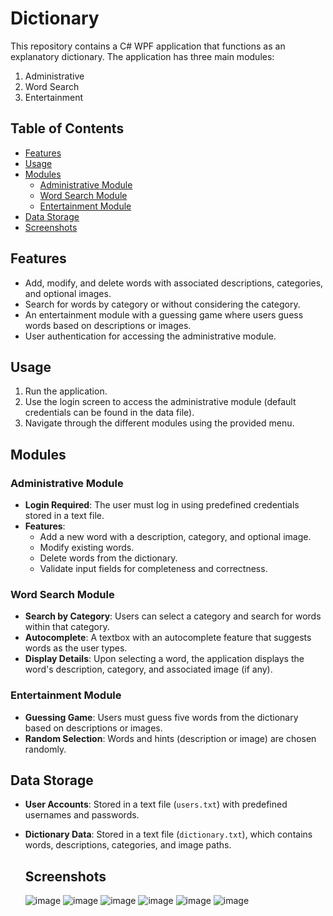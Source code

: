 # Dictionary
This repository contains a C# WPF application that functions as an explanatory dictionary. The application has three main modules:
1. Administrative
2. Word Search
3. Entertainment

## Table of Contents

- [Features](#features)
- [Usage](#usage)
- [Modules](#modules)
  - [Administrative Module](#administrative-module)
  - [Word Search Module](#word-search-module)
  - [Entertainment Module](#entertainment-module)
- [Data Storage](#data-storage)
- [Screenshots](#screenshots)

## Features

- Add, modify, and delete words with associated descriptions, categories, and optional images.
- Search for words by category or without considering the category.
- An entertainment module with a guessing game where users guess words based on descriptions or images.
- User authentication for accessing the administrative module.

## Usage

1. Run the application.
2. Use the login screen to access the administrative module (default credentials can be found in the data file).
3. Navigate through the different modules using the provided menu.

## Modules

### Administrative Module

- **Login Required**: The user must log in using predefined credentials stored in a text file.
- **Features**:
  - Add a new word with a description, category, and optional image.
  - Modify existing words.
  - Delete words from the dictionary.
  - Validate input fields for completeness and correctness.
  
### Word Search Module

- **Search by Category**: Users can select a category and search for words within that category.
- **Autocomplete**: A textbox with an autocomplete feature that suggests words as the user types.
- **Display Details**: Upon selecting a word, the application displays the word's description, category, and associated image (if any).

### Entertainment Module

- **Guessing Game**: Users must guess five words from the dictionary based on descriptions or images.
- **Random Selection**: Words and hints (description or image) are chosen randomly.

## Data Storage

- **User Accounts**: Stored in a text file (`users.txt`) with predefined usernames and passwords.
- **Dictionary Data**: Stored in a text file (`dictionary.txt`), which contains words, descriptions, categories, and image paths.

  ## Screenshots
  ![image](https://github.com/RalucaSpt/Dictionary/assets/147080664/f2a62d40-bba3-491e-8f0a-cabcb7cbbaf7)
  ![image](https://github.com/RalucaSpt/Dictionary/assets/147080664/7362fd0f-d54b-4fd4-a541-eb0ba313ecb1)
![image](https://github.com/RalucaSpt/Dictionary/assets/147080664/391f712c-9f48-4e37-8543-cd27ded4455d)
![image](https://github.com/RalucaSpt/Dictionary/assets/147080664/9039c417-cd2f-4015-8f89-97b2f267bffa)
![image](https://github.com/RalucaSpt/Dictionary/assets/147080664/7de9a05d-bc76-42a7-9874-db87ae163a1a)
![image](https://github.com/RalucaSpt/Dictionary/assets/147080664/38535e9c-6676-4b2f-9b93-351d4beb90fa)

